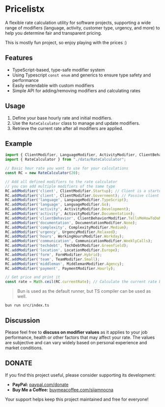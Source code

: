 # Pricelistx

A flexible rate calculation utility for software projects, supporting a wide range of modifiers (language, activity, customer type, urgency, and more) to help you determine fair and transparent pricing.

This is mostly fun project, so enjoy playing with the prices :)

## Features

- TypeScript-based, type-safe modifier system
- Using Typescript `const enum` and generics to ensure type safety and performance
- Easily extendable with custom modifiers
- Simple API for adding/removing modifiers and calculating rates

## Usage

1. Define your base hourly rate and initial modifiers.
2. Use the `RateCalculator` class to manage and update modifiers.
3. Retrieve the current rate after all modifiers are applied.

## Example

```typescript
import { ClientModifier, LanguageModifier, ActivityModifier, ClientBehaviorModifier, DocumentationModifier, ComplexityModifier, UrgencyModifier, WorkingHoursModifier, CommunicationModifier, TechDebtModifier, LocationModifier, FormModifier, TeamModifier, MiddlemanModifier, PaymentModifier } from "./data/modifiers";
import { RateCalculator } from "./data/RateCalculator";

// Basic hour rate you want to use for your calculations
const RC = new RateCalculator(20);

// Add all defined modifiers to the rate calculator
// you can add multiple modifiers of the same type
RC.addModifier('client', ClientModifier.Startup); // Client is a startup
RC.addModifier('client', ClientModifier.Government); // Passive client
RC.addModifier('language', LanguageModifier.TypeScript);
RC.addModifier('language', LanguageModifier.Go);
RC.addModifier('activity', ActivityModifier.Development);
RC.addModifier('activity', ActivityModifier.Documentation);
RC.addModifier('clientBehavior', ClientBehaviorModifier.TellsMeHowToDoMyJob);
RC.addModifier('documentation', DocumentationModifier.None);
RC.addModifier('complexity', ComplexityModifier.Medium);
RC.addModifier('urgency', UrgencyModifier.Relaxed);
RC.addModifier('hours', WorkingHoursModifier.Workday);
RC.addModifier('communication', CommunicationModifier.WeeklyCalls);
RC.addModifier('techdebt', TechDebtModifier.Greenfield);
RC.addModifier('location', LocationModifier.Europe);
RC.addModifier('form', FormModifier.Hybrid);
RC.addModifier('team', TeamModifier.Small);
RC.addModifier('middleman', MiddlemanModifier.Agency);
RC.addModifier('payment', PaymentModifier.Hourly);

// Get price and print it
const rate = Math.ceil(RC.currentRate); // Calculate the current rate based on the base rate and applied modifiers
```

> Bun is used as the default runner, but TS compiler can be used as well.

```shell
bun run src/index.ts
```

## Discussion
Please feel free to **discuss on modifier values** as it applies to your job performance, health or other factors that may affect your rate.
The values are subjective and can vary widely based on personal experience and market conditions.

## DONATE
If you find this project useful, please consider supporting its development:

- **PayPal:** [paypal.com/donate](https://www.paypal.com/donate/?business=65SS8NS48FPFQ&no_recurring=0&item_name=Thanks+for+supporting+me+in+developlent&currency_code=CZK)
- **Buy Me a Coffee:** [buymeacoffee.com/sjiamnocna](https://buymeacoffee.com/sjiamnocna)

Your support helps keep this project maintained and free for everyone!
